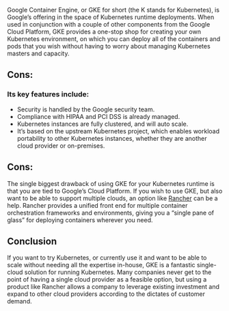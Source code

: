  <div class="the-content">
                                <p>Google Container Engine, or GKE for short (the K stands for Kubernetes), is Google’s offering in the space of Kubernetes runtime deployments. When used in conjunction with a couple of other components from the Google Cloud Platform, GKE provides a one-stop shop for creating your own Kubernetes environment, on which you can deploy all of the containers and pods that you wish without having to worry about managing Kubernetes masters and capacity.<span id="more-32359"></span></p>
 
<h2>Cons:</h2>
<h3>Its key features include:</h3>
<ul>
<li>Security is handled by the Google security team.</li>
<li>Compliance with HIPAA and PCI DSS is already managed.</li>
<li>Kubernetes instances are fully clustered, and will auto scale.</li>
<li>It’s based on the upstream Kubernetes project, which enables workload portability to other Kubernetes instances, whether they are another cloud provider or on-premises.</li>
</ul>

<h2>Cons:</h2>
<p>The single biggest drawback of using GKE for your Kubernetes runtime is that you are tied to Google’s Cloud Platform. If you wish to use GKE, but also want to be able to support multiple clouds, an option like <a href="http://rancher.com/rancher/" rel="noopener" target="_blank">Rancher</a> can be a help. Rancher provides a unified front end for multiple container orchestration frameworks and environments, giving you a “single pane of glass” for deploying containers wherever you need.</p>
<h2>Conclusion</h2>
<p>If you want to try Kubernetes, or currently use it and want to be able to scale without needing all the expertise in-house, GKE is a fantastic single-cloud solution for running Kubernetes. Many companies never get to the point of having a single cloud provider as a feasible option, but using a product like Rancher allows a company to leverage existing investment and expand to other cloud providers according to the dictates of customer demand.</p>

